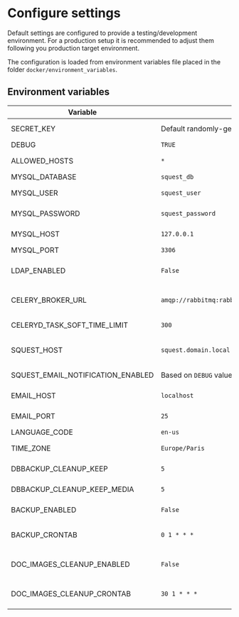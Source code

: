 # Configure settings

Default settings are configured to provide a testing/development environment. For a production setup it is recommended
to adjust them following you production target environment.

The configuration is loaded from environment variables file placed in the folder `docker/environment_variables`.

## Environment variables

| Variable                          | Default                                          | Comment                                                                                                                                                             |
| --------------------------------- | ------------------------------------------------ | ------------------------------------------------------------------------------------------------------------------------------------------------------------------- |
| SECRET_KEY                        | Default randomly-generated                       | Django secret key used for cryptographic signing. [Doc](https://docs.djangoproject.com/en/3.2/ref/settings/#std:setting-SECRET_KEY).                                |
| DEBUG                             | `TRUE`                                           | Django DEBUG mode.                                                                                                                                                  |
| ALLOWED_HOSTS                     | `*`                                              | Comma separated list of allowed FQDN. [Doc](https://docs.djangoproject.com/en/3.2/ref/settings/#allowed-hosts).                                                     |
| MYSQL_DATABASE                    | `squest_db`                                      | Mysql database name.                                                                                                                                                |
| MYSQL_USER                        | `squest_user`                                    | Mysql user used to connect to the DB name.                                                                                                                          |
| MYSQL_PASSWORD                    | `squest_password`                                | Password of the mysql user name.                                                                                                                                    |
| MYSQL_HOST                        | `127.0.0.1`                                      | Mysql DB host. Switch to `db` when not in dev env.                                                                                                                  |
| MYSQL_PORT                        | `3306`                                           | Mysql DB port.                                                                                                                                                      |
| LDAP_ENABLED                      | `False`                                          | Set to `True` to enable LDAP based authentication. [See configuration doc](../installation/ldap.md).                                                                                         |
| CELERY_BROKER_URL                 | `amqp://rabbitmq:rabbitmq@localhost:5672/squest` | Rabbitmq URL. Replace `localhost` by `rabbitmq` when not in dev env.                                                                                                |
| CELERYD_TASK_SOFT_TIME_LIMIT      | `300`                                            | Async task execution timeout. [Doc](https://docs.celeryproject.org/en/v2.2.4/configuration.html#celeryd-task-soft-time-limit).                                      |
| SQUEST_HOST                       | `squest.domain.local`                            | Domain name used as email sender. E.g: "squest@squest.domain.local".                                                                                                |
| SQUEST_EMAIL_NOTIFICATION_ENABLED | Based on `DEBUG` value by default                | Set to `True` to enable email notification.                                                                                                                         |
| EMAIL_HOST                        | `localhost`                                      | The SMTP host to use for sending email.                                                                                                                             |
| EMAIL_PORT                        | `25`                                             | Port to use for the SMTP server defined in `EMAIL_HOST`.                                                                                                            |
| LANGUAGE_CODE                     | `en-us`                                          | Django language. [Doc](https://docs.djangoproject.com/en/3.2/ref/settings/#language-code)                                                                           |
| TIME_ZONE                         | `Europe/Paris`                                   | Time zone of the server that host Squest service. [Doc](https://docs.djangoproject.com/en/3.2/ref/settings/#std:setting-TIME_ZONE)                                  |
| DBBACKUP_CLEANUP_KEEP             | `5`                                              | Number of db backup file to keep [Doc](https://django-dbbackup.readthedocs.io/en/master/configuration.html#dbbackup-cleanup-keep-and-dbbackup-cleanup-keep-media)   |
| DBBACKUP_CLEANUP_KEEP_MEDIA       | `5`                                              | Number of media backup tar to keep [Doc](https://django-dbbackup.readthedocs.io/en/master/configuration.html#dbbackup-cleanup-keep-and-dbbackup-cleanup-keep-media) |
| BACKUP_ENABLED                    | `False`                                          | Switch to `True` to enable backup                                                                                                                                   |
| BACKUP_CRONTAB                    | `0 1 * * *`                                      | Crontab line for backup. By default the backup is performed every day at 1AM                                                                                        |
| DOC_IMAGES_CLEANUP_ENABLED        | `False`                                          | Switch to `True` to enable automatic cleanup of ghost docs images from media folder                                                                                 |
| DOC_IMAGES_CLEANUP_CRONTAB        | `30 1 * * *`                                     | Crontab line for ghost image cleanup. By default performed every day at 1:30 AM                                                                                     |
